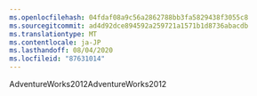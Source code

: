 ```yaml
---
ms.openlocfilehash: 04fdaf08a9c56a2862788bb3fa5829438f3055c8
ms.sourcegitcommit: ad4d92dce894592a259721a1571b1d8736abacdb
ms.translationtype: MT
ms.contentlocale: ja-JP
ms.lasthandoff: 08/04/2020
ms.locfileid: "87631014"
---
```

<span data-ttu-id="10a94-101">AdventureWorks2012</span><span class="sxs-lookup"><span data-stu-id="10a94-101">AdventureWorks2012</span></span>
